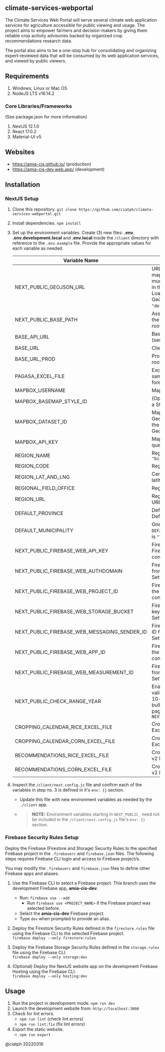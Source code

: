 ## climate-services-webportal

The Climate Services Web Portal will serve several climate web application services for agriculture accessible for public viewing and usage. The project aims  to empower farmers and decision-makers by giving them reliable crop activity advisories backed by organized crop recommendations research data.

The portal also aims to be a one-stop hub for consolidating and organizing expert-reviewed data that will be consumed by its web application services, and viewed by public viewers.


## Requirements

1. Windows, Linux or Mac OS
2. NodeJS LTS v16.14.2

### Core Libraries/Frameworks

(See package.json for more information)

1. NextJS 12.1.0
2. React 17.0.2
3. Material-UI v5

## Websites

- https://amia-cis.github.io/ (production)
- https://amia-cis-dev.web.app/ (development)


## Installation

### NextJS Setup

1. Clone this repository.
`git clone https://github.com/ciatph/climate-services-webportal.git`
2. Install dependencies.
`npm install`
3. Set up the environment variables. Create (3) new files: **.env**, **.env.development.local** and **.env.local** inside the `/client` directory with reference to the `.env.example` file. Provide the appropriate values for each variable as needed.

   | Variable Name                                | Description                                                                                                                                                             |
   | -------------------------------------------- | ----------------------------------------------------------------------------------------------------------------------------------------------------------------------- |
   | NEXT_PUBLIC_GEOJSON_URL                      | URL of the remote GeoJSON map layer containing municipalities boundaries used in the Home page<br>Loads the MapBox-hosted GeoJSON file if value is left to `"default"`. |
   | NEXT_PUBLIC_BASE_PATH                        | Assets and directory routing if the app is deployed to a non-root domain. Defaults to blank.                                                                            |
   | BASE_API_URL                                 | Base URL of the backend's (server) CRUD REST API                                                                                                                        |
   | BASE_URL                                     | Client app's base root URL                                                                                                                                              |
   | BASE_URL_PROD                                | Production client app's base root URL                                                                                                                                   |
   | PAGASA_EXCEL_FILE                        | Excel file name of PAGASA's sample seasonal weather forecast excel file                                                                                                    |
   | MAPBOX_USERNAME                              | Mapbox account username                                                                                                                                                 |
   | MAPBOX_BASEMAP_STYLE_ID                      | (Optional) - Mapbox style ID of a Style containing a blank map                                                                                                          |
   | MAPBOX_DATASET_ID                            | Mapbox dataset ID of a GeoJSON Dataset, containing the Bicol region's provinces GeoJSON file                                                                            |
   | MAPBOX_API_KEY                               | Mapbox API key to use for querying the Mapbox API                                                                                                                       |
   | REGION_NAME                                  | Region name. Default value is `"bicol"`                                                                                                                                 |
   | REGION_CODE                                  | Region code number                                                                                                                                                      |
   | REGION_LAT_AND_LNG                           | Center longitude (lon) and latitude (lat) of a region                                                                                                                   |
   | REGIONAL_FIELD_OFFICE                        | Regional field office name                                                                                                                                              |
   | REGION_URL                                   | Regional field office website URL                                                                                                                                       |
   | DEFAULT_PROVINCE                             | Default province name to use. Default value is `"Albay"`.                                                                                                               |
   | DEFAULT_MUNICIPALITY                         | One of the municipalities under `DEFAULT_PROVINCE`. Default value is `"Tiwi"`.                                                                                          |
   | NEXT_PUBLIC_FIREBASE_WEB_API_KEY             | Firebase web API key from the Firebase Project Settings configuration file.                                                                                             |
   | NEXT_PUBLIC_FIREBASE_WEB_AUTHDOMAIN          | Firebase web auth domain key from the Firebase Project Settings configuration file.                                                                                     |
   | NEXT_PUBLIC_FIREBASE_WEB_PROJECT_ID          | Firebase web project ID from the Firebase Project Settings configuration file.                                                                                          |
   | NEXT_PUBLIC_FIREBASE_WEB_STORAGE_BUCKET      | Firebase web storage bucket key from the Firebase Project Settings configuration file.                                                                                  |
   | NEXT_PUBLIC_FIREBASE_WEB_MESSAGING_SENDER_ID | Firebase web messaging sender ID from the Firebase Project Settings configuration file.                                                                                 |
   | NEXT_PUBLIC_FIREBASE_WEB_APP_ID              | Firebase web web app key from the Firebase Project Settings configuration file.                                                                                         |
   | NEXT_PUBLIC_FIREBASE_WEB_MEASUREMENT_ID      | Firebase web measurement ID from the Firebase Project Settings configuration file.                                                                                      |
   | NEXT_PUBLIC_CHECK_RANGE_YEAR               | Enables strict current year validation when generating a 10-day weather forecast bulletin preview in the Admin page if `NEXT_PUBLIC_CHECK_RANGE_YEAR=1`               |
   | CROPPING_CALENDAR_RICE_EXCEL_FILE | Cropping calendar "Rice" v2 Excel template file name |
   | CROPPING_CALENDAR_CORN_EXCEL_FILE | Cropping calendar "Corn" v2 Excel template file name |
   | RECOMMENDATIONS_RICE_EXCEL_FILE | Crop recommendations "Rice" v2 Excel template file name |
   | RECOMMENDATIONS_CORN_EXCEL_FILE | Crop recommendations "Corn" v2 Excel template file name |

4. Inspect the `/client/next.config.js` file and confirm each of the variables in step no. 3 is defined in it's `env: {}` section.
   - Update this file with new environment variables as needed by the `./client` app.
   - > **NOTE:** Environment variables starting in `NEXT_PUBLIC_` need not be included in the `/client/next.config.js` file's `env: {}` section.

### Firebase Security Rules Setup

Deploy the Firebase (Firestore and Storage) Security Rules to the specified Firebase project in the `.firebaserc` and `firebase.json` files. The following steps requires Firebase CLI login and access to Firebase project/s.

You may modify the `.firebaserc` and `firebase.json` files to define other Firebase apps and aliases.

1. Use the Firebase CLI to select a Firebase project. This branch uses the development Firebase app, **amia-cis-dev**.<br>
   - Run: `firebase use --add`
      - Run `firebase use <PROJECT_NAME>` if the Firebase project was selected before.
   - Select the **amia-cis-dev** Firebase project.
   - Type `dev` when prompted to provide an alias.

2. Deploy the Firestore Security Rules defined in the `firestore.rules` file using the Firebase CLI to the selected Firebase project.<br>
`firebase deploy --only firestore:rules`

1. Deploy the Firebase Storage Security Rules defined in the `storage.rules` file using the Firebase CLI.<br>
`firebase deploy --only storage:dev`

1. (Optional) Deploy the NextJS website app on the development Firebase Hosting using the Firebase CLI.<br>
`firebase deploy --only hosting:dev`

## Usage

1. Run the project in development mode.
`npm run dev`
2. Launch the development website from:
`http://localhost:3000`
3. Check for lint errors.
   - `npm run lint` (check lint errors)
   - `npm run lint:fix` (fix lint errors)
4. Export the static website.
   - `npm run export`


@ciatph
20220316
